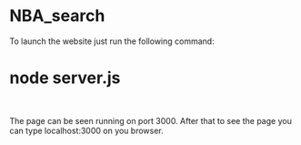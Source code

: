 # NBA_search

To launch the website just run the following command:

<h1>node server.js</h1>
<br>

The page can be seen running on port 3000. 
After that to see the page you can type localhost:3000 on you browser.
